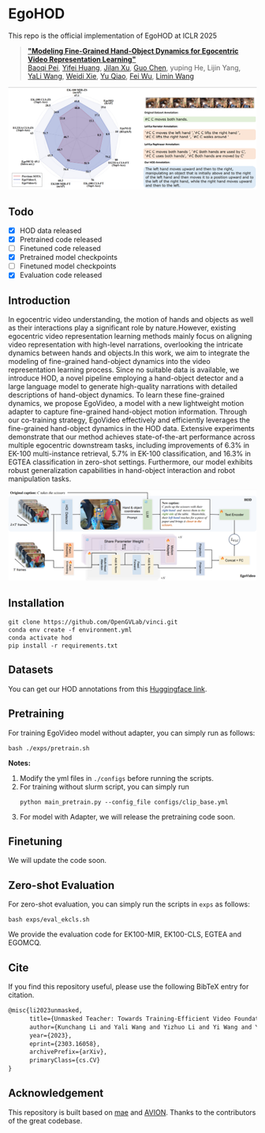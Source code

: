 # EgoHOD

This repo is the official implementation of EgoHOD at ICLR 2025

> **["Modeling Fine-Grained Hand-Object Dynamics for Egocentric Video Representation Learning"](https://openreview.net/forum?id=P6G1Z6jkf3)**<br>
> [Baoqi Pei](https://scholar.google.com/citations?user=sTCkd54AAAAJ), [Yifei Huang](https://scholar.google.com/citations?user=RU8gNcgAAAAJ), [Jilan Xu](https://scholar.google.com/citations?user=mf2U64IAAAAJ), [Guo Chen](https://scholar.google.com/citations?user=lRj3moAAAAAJ), yuping He, Lijin Yang,<br> 
> [YaLi Wang](https://scholar.google.com/citations?user=hD948dkAAAAJ), [Weidi Xie](https://scholar.google.com/citations?user=Vtrqj4gAAAAJ), [Yu Qiao](https://scholar.google.com/citations?user=gFtI-8QAAAAJ), [Fei Wu](https://scholar.google.com/citations?user=XJLn4MYAAAAJ), [Limin Wang](https://scholar.google.com/citations?user=HEuN8PcAAAAJ)<br>

<div align="center">
<img src="assets/teaser.png">
</div>

## Todo

- [x] HOD data released
- [x] Pretrained code released
- [ ] Finetuned code released
- [x] Pretrained model checkpoints
- [ ] Finetuned model checkpoints
- [x] Evaluation code released

## Introduction

In egocentric video understanding, the motion of hands and objects as well as their interactions play a significant role by nature.However, existing egocentric video representation learning methods mainly focus on aligning video representation with high-level narrations, overlooking the intricate dynamics between hands and objects.In this work, we aim to integrate the modeling of fine-grained hand-object dynamics into the video representation learning process.
Since no suitable data is available, we introduce HOD, a novel pipeline employing a hand-object detector and a large language model to generate high-quality narrations with detailed descriptions of hand-object dynamics. 
To learn these fine-grained dynamics, we propose EgoVideo, a model with a new lightweight motion adapter to capture fine-grained hand-object motion information. Through our co-training strategy, EgoVideo effectively and efficiently leverages the fine-grained hand-object dynamics in the HOD data. Extensive experiments demonstrate that our method achieves state-of-the-art performance across multiple egocentric downstream tasks, including improvements of 6.3\% in EK-100 multi-instance retrieval, 5.7\% in EK-100 classification, and 16.3\% in EGTEA classification in zero-shot settings. Furthermore, our model exhibits robust generalization capabilities in hand-object interaction and robot manipulation tasks.

<div align="center">
<img src="assets/method.png">
</div>


## Installation
```
git clone https://github.com/OpenGVLab/vinci.git
conda env create -f environment.yml
conda activate hod
pip install -r requirements.txt
```

## Datasets

You can get our HOD annotations from this [Huggingface link](https://huggingface.co/Jazzcharles/EgoInstructor-ModelZoo/blob/main/retrieval_checkpoint_best.pt).

## Pretraining

For training EgoVideo model without adapter, you can simply run as follows:
```shell
bash ./exps/pretrain.sh
```
**Notes:**
1. Modify the yml files in `./configs` before running the scripts.
2. For training without slurm script, you can simply run 
      ```shell
      python main_pretrain.py --config_file configs/clip_base.yml
      ```
3. For model with Adapter, we will release the pretraining code soon.

## Finetuning

We will update the code soon.

## Zero-shot Evaluation

For zero-shot evaluation, you can simply run the scripts in `exps` as follows:
```shell
bash exps/eval_ekcls.sh
```
We provide the evaluation code for EK100-MIR, EK100-CLS, EGTEA and EGOMCQ.
## Cite

If you find this repository useful, please use the following BibTeX entry for citation.

```latex
@misc{li2023unmasked,
      title={Unmasked Teacher: Towards Training-Efficient Video Foundation Models}, 
      author={Kunchang Li and Yali Wang and Yizhuo Li and Yi Wang and Yinan He and Limin Wang and Yu Qiao},
      year={2023},
      eprint={2303.16058},
      archivePrefix={arXiv},
      primaryClass={cs.CV}
}
```

## Acknowledgement

This repository is built based on [mae](https://github.com/facebookresearch/mae) and [AVION](https://github.com/zhaoyue-zephyrus/AVION). Thanks to the contributors of the great codebase.
